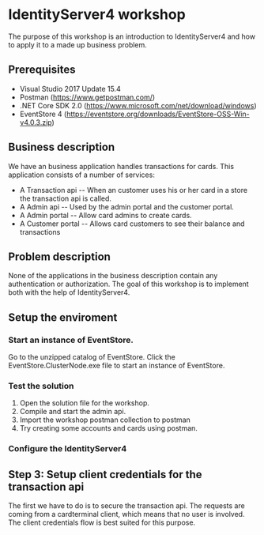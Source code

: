 # IdentityServer4 workshop

The purpose of this workshop is an introduction to IdentityServer4 and how to apply it to a made up business problem. 

## Prerequisites
* Visual Studio 2017 Update 15.4
* Postman (https://www.getpostman.com/)
* .NET Core SDK 2.0 (https://www.microsoft.com/net/download/windows)
* EventStore 4 (https://eventstore.org/downloads/EventStore-OSS-Win-v4.0.3.zip)

## Business description

We have an business application handles transactions for cards. This application consists of a number of services:
* A Transaction api -- When an customer uses his or her card in a store the transaction api is called. 
* A Admin api -- Used by the admin portal and the customer portal. 
* A Admin portal -- Allow card admins to create cards.
* A Customer portal -- Allows card customers to see their balance and transactions

## Problem description

None of the applications in the business description contain any authentication or authorization. The goal of this workshop is to implement both with the help of IdentityServer4.

## Setup the enviroment

### Start an instance of EventStore. 

Go to the unzipped catalog of EventStore. Click the EventStore.ClusterNode.exe file to start an instance of EventStore.

### Test the solution

1. Open the solution file for the workshop. 
2. Compile and start the admin api. 
3. Import the workshop postman collection to postman
4. Try creating some accounts and cards using postman. 

### Configure the IdentityServer4



## Step 3: Setup client credentials for the transaction api

The first we have to do is to secure the transaction api. The requests are coming from a cardterminal client, which means that no user is involved. The client credentials flow is best suited for this purpose.

### 


